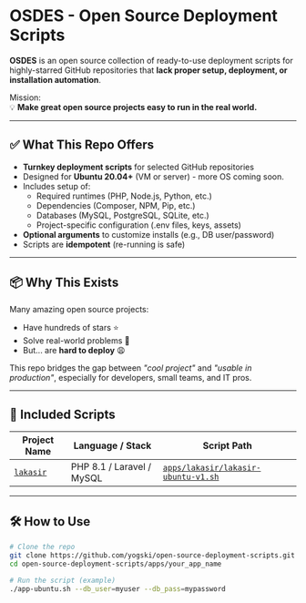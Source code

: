 # OSDES - Open Source Deployment Scripts

**OSDES** is an open source collection of ready-to-use deployment scripts for highly-starred GitHub repositories that **lack proper setup, deployment, or installation automation**.

Mission:  
💡 **Make great open source projects easy to run in the real world.**

---

## ✅ What This Repo Offers

- **Turnkey deployment scripts** for selected GitHub repositories
- Designed for **Ubuntu 20.04+** (VM or server) - more OS coming soon.
- Includes setup of:
  - Required runtimes (PHP, Node.js, Python, etc.)
  - Dependencies (Composer, NPM, Pip, etc.)
  - Databases (MySQL, PostgreSQL, SQLite, etc.)
  - Project-specific configuration (.env files, keys, assets)
- **Optional arguments** to customize installs (e.g., DB user/password)
- Scripts are **idempotent** (re-running is safe)

---

## 📦 Why This Exists

Many amazing open source projects:
- Have hundreds of stars ⭐
- Solve real-world problems 🔧
- But... are **hard to deploy** 😩

This repo bridges the gap between _"cool project"_ and _"usable in production"_, especially for developers, small teams, and IT pros.

---

## 📂 Included Scripts

| Project Name             | Language / Stack         | Script Path                          |
|--------------------------|--------------------------|--------------------------------------|
| [`lakasir`](https://github.com/lakasir/lakasir)            | PHP 8.1 / Laravel / MySQL| [`apps/lakasir/lakasir-ubuntu-v1.sh`](apps/lakasir/lakasir-ubuntu-v1.sh) |
<!-- Add more as you grow -->

---

## 🛠 How to Use

```bash
# Clone the repo
git clone https://github.com/yogski/open-source-deployment-scripts.git
cd open-source-deployment-scripts/apps/your_app_name

# Run the script (example)
./app-ubuntu.sh --db_user=myuser --db_pass=mypassword

